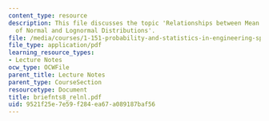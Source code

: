 ```yaml
---
content_type: resource
description: This file discusses the topic 'Relationships between Mean and Variance
  of Normal and Lognormal Distributions'.
file: /media/courses/1-151-probability-and-statistics-in-engineering-spring-2005/9521f25e7e59f284ea67a089187baf56_briefnts8_relnl.pdf
file_type: application/pdf
learning_resource_types:
- Lecture Notes
ocw_type: OCWFile
parent_title: Lecture Notes
parent_type: CourseSection
resourcetype: Document
title: briefnts8_relnl.pdf
uid: 9521f25e-7e59-f284-ea67-a089187baf56
---
```

